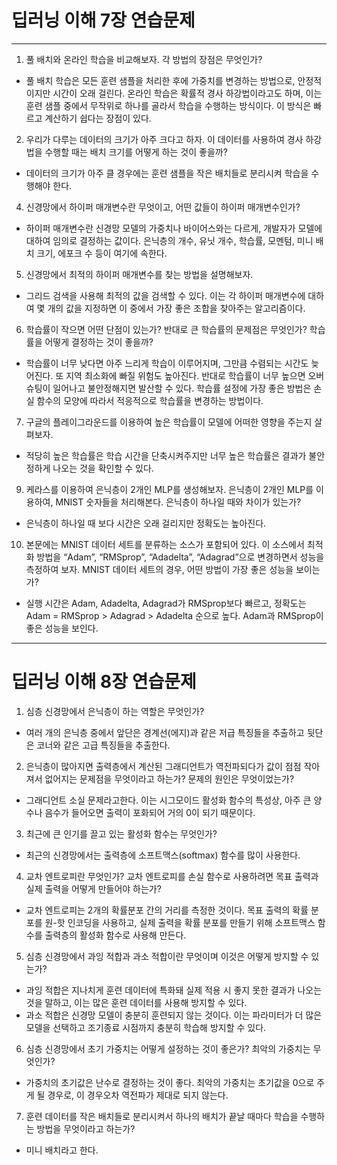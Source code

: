 # 딥러닝 이해 7장 연습문제   

---

1. 풀 배치와 온라인 학습을 비교해보자. 각 방법의 장점은 무엇인가?
- 풀 배치 학습은 모든 훈련 샘플을 처리한 후에 가중치를 변경하는 방법으로, 안정적이지만 시간이 오래 걸린다. 온라인 학습은 확률적 경사 하강법이라고도 하며, 이는 훈련 샘플 중에서 무작위로 하나를 골라서 학습을 수행하는 방식이다. 이 방식은 빠르고 계산하기 쉽다는 장점이 있다.

2. 우리가 다루는 데이터의 크기가 아주 크다고 하자. 이 데이터를 사용하여 경사 하강법을 수행할 때는 배치 크기를 어떻게 하는 것이 좋을까?
- 데이터의 크기가 아주 클 경우에는 훈련 샘플을 작은 배치들로 분리시켜 학습을 수행해야 한다.

4. 신경망에서 하이퍼 매개변수란 무엇이고, 어떤 값들이 하이퍼 매개변수인가?
- 하이퍼 매개변수란 신경망 모델의 가중치나 바이어스와는 다르게, 개발자가 모델에 대하여 임의로 결정하는 값이다. 은닉층의 개수, 유닛 개수, 학습률, 모멘텀, 미니 배치 크기, 에포크 수 등이 여기에 속한다.

5. 신경망에서 최적의 하이퍼 매개변수를 찾는 방법을 설명해보자.
- 그리드 검색을 사용해 최적의 값을 검색할 수 있다. 이는 각 하이퍼 매개변수에 대하여 몇 개의 값을 지정하면 이 중에서 가장 좋은 조합을 찾아주는 알고리즘이다.

6. 학습률이 작으면 어떤 단점이 있는가? 반대로 큰 학습률의 문제점은 무엇인가? 학습률을 어떻게 결정하는 것이 좋을까?
- 학습률이 너무 낮다면 아주 느리게 학습이 이루어지며, 그만큼 수렴되는 시간도 늦어진다. 또 지역 최소화에 빠질 위험도 높아진다. 반대로 학습률이 너무 높으면 오버슈팅이 일어나고 불안정해지면 발산할 수 있다. 학습률 설정에 가장 좋은 방법은 손실 함수의 모양에 따라서 적응적으로 학습률을 변경하는 방법이다.

7. 구글의 플레이그라운드를 이용하여 높은 학습률이 모델에 어떠한 영향을 주는지 살펴보자.
- 적당히 높은 학습률은 학습 시간을 단축시켜주지만 너무 높은 학습률은 결과가 불안정하게 나오는 것을 확인할 수 있다.

9. 케라스를 이용하여 은닉층이 2개인 MLP를 생성해보자. 은닉층이 2개인 MLP를 이용하여, MNIST 숫자들을 처리해본다. 은닉층이 하나일 때와 차이가 있는가?
- 은닉층이 하나일 때 보다 시간은 오래 걸리지만 정확도는 높아진다.

10. 본문에는 MNIST 데이터 세트를 분류하는 소스가 포함되어 있다. 이 소스에서 최적화 방법을 “Adam”, “RMSprop”, “Adadelta”, “Adagrad”으로 변경하면서 성능을 측정하여 보자. MNIST 데이터 세트의 경우, 어떤 방법이 가장 좋은 성능을 보이는가?
- 실행 시간은 Adam, Adadelta, Adagrad가 RMSprop보다 빠르고, 정확도는 Adam = RMSprop > Adagrad > Adadelta 순으로 높다. Adam과 RMSprop이 좋은 성능을 보인다.

---

# 딥러닝 이해 8장 연습문제

1. 심층 신경망에서 은닉층이 하는 역할은 무엇인가?
- 여러 개의 은닉층 중에서 앞단은 경계선(에지)과 같은 저급 특징들을 추출하고 뒷단은 코너와 같은 고급 특징들을 추출한다.

2. 은닉층이 많아지면 출력층에서 계산된 그래디언트가 역전파되다가 값이 점점 작아져서 없어지는 문제점을 무엇이라고 하는가? 문제의 원인은 무엇이었는가?
- 그래디언트 소실 문제라고한다. 이는 시그모이드 활성화 함수의 특성상, 아주 큰 양수나 음수가 들어오면 출력이 포화되어 거의 0이 되기 때문이다.

3. 최근에 큰 인기를 끌고 있는 활성화 함수는 무엇인가?
- 최근의 신경망에서는 출력층에 소프트맥스(softmax) 함수를 많이 사용한다.

4. 교차 엔트로피란 무엇인가? 교차 엔트로피를 손실 함수로 사용하려면 목표 출력과 실제 출력을 어떻게 만들어야 하는가?
- 교차 엔트로피는 2개의 확률분포 간의 거리를 측정한 것이다. 목표 출력의 확률 분포를 원-핫 인코딩을 사용하고, 실제 출력을 확률 분포를 만들기 위해 소프트맥스 함수를 출력층의 활성화 함수로 사용해 만든다.

5. 심층 신경망에서 과잉 적합과 과소 적합이란 무엇이며 이것은 어떻게 방지할 수 있는가?
- 과잉 적합은 지나치게 훈련 데이터에 특화돼 실제 적용 시 좋지 못한 결과가 나오는 것을 말하고, 이는 많은 훈련 데이터를 사용해 방지할 수 있다.
- 과소 적합은 신경망 모델이 충분히 훈련되지 않는 것이다. 이는 파라미터가 더 많은 모델을 선택하고 조기종료 시점까지 충분히 학습해 방지할 수 있다.

6. 심층 신경망에서 초기 가중치는 어떻게 설정하는 것이 좋은가? 최악의 가중치는 무엇인가?
- 가중치의 초기값은 난수로 결정하는 것이 좋다. 최악의 가중치는 초기값을 0으로 주게 될 경우로, 이 경우오차 역전파가 제대로 되지 않는다.

7. 훈련 데이터를 작은 배치들로 분리시켜서 하나의 배치가 끝날 때마다 학습을 수행하는 방법을 무엇이라고 하는가?
- 미니 배치라고 한다.
